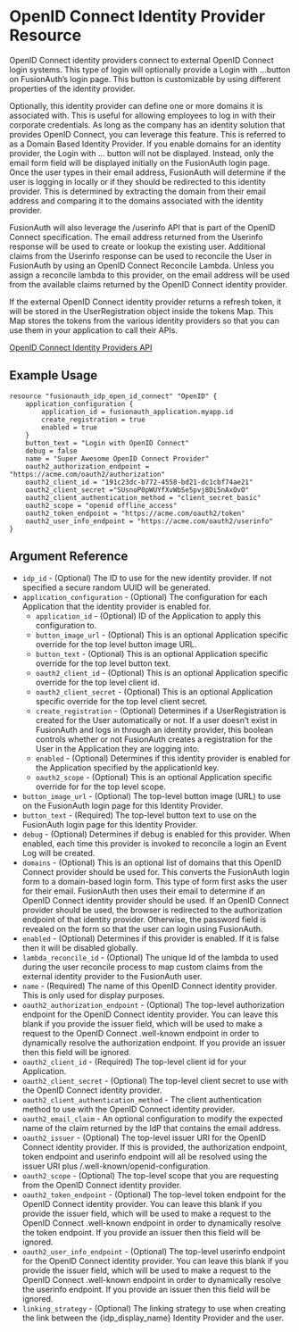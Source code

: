 # OpenID Connect Identity Provider Resource

OpenID Connect identity providers connect to external OpenID Connect login systems. This type of login will optionally provide a Login with …​ button on FusionAuth’s login page. This button is customizable by using different properties of the identity provider.

Optionally, this identity provider can define one or more domains it is associated with. This is useful for allowing employees to log in with their corporate credentials. As long as the company has an identity solution that provides OpenID Connect, you can leverage this feature. This is referred to as a Domain Based Identity Provider. If you enable domains for an identity provider, the Login with …​ button will not be displayed. Instead, only the email form field will be displayed initially on the FusionAuth login page. Once the user types in their email address, FusionAuth will determine if the user is logging in locally or if they should be redirected to this identity provider. This is determined by extracting the domain from their email address and comparing it to the domains associated with the identity provider.

FusionAuth will also leverage the /userinfo API that is part of the OpenID Connect specification. The email address returned from the Userinfo response will be used to create or lookup the existing user. Additional claims from the Userinfo response can be used to reconcile the User in FusionAuth by using an OpenID Connect Reconcile Lambda. Unless you assign a reconcile lambda to this provider, on the email address will be used from the available claims returned by the OpenID Connect identity provider.

If the external OpenID Connect identity provider returns a refresh token, it will be stored in the UserRegistration object inside the tokens Map. This Map stores the tokens from the various identity providers so that you can use them in your application to call their APIs.

[OpenID Connect Identity Providers API](https://fusionauth.io/docs/v1/tech/apis/identity-providers/openid-connect)

## Example Usage

```hcl
resource "fusionauth_idp_open_id_connect" "OpenID" {
    application_configuration {
        application_id = fusionauth_application.myapp.id
        create_registration = true
        enabled = true
    }
    button_text = "Login with OpenID Connect"
    debug = false
    name = "Super Awesome OpenID Connect Provider"
    oauth2_authorization_endpoint = "https://acme.com/oauth2/authorization"
    oauth2_client_id = "191c23dc-b772-4558-bd21-dc1cbf74ae21"
    oauth2_client_secret ="SUsnoP0pWUYfXvWbSe5pvj8Di5nAxOvO"
    oauth2_client_authentication_method = "client_secret_basic"
    oauth2_scope = "openid offline_access"
    oauth2_token_endpoint = "https://acme.com/oauth2/token"
    oauth2_user_info_endpoint = "https://acme.com/oauth2/userinfo"
}
```

## Argument Reference

* `idp_id` - (Optional) The ID to use for the new identity provider. If not specified a secure random UUID will be generated.
* `application_configuration` - (Optional) The configuration for each Application that the identity provider is enabled for.
    - `application_id` - (Optional) ID of the Application to apply this configuration to.
    - `button_image_url` - (Optional) This is an optional Application specific override for the top level button image URL.
    - `button_text` - (Optional) This is an optional Application specific override for the top level button text.
    - `oauth2_client_id` - (Optional) This is an optional Application specific override for the top level client id.
    - `oauth2_client_secret` - (Optional) This is an optional Application specific override for the top level client secret.
    - `create_registration` - (Optional) Determines if a UserRegistration is created for the User automatically or not. If a user doesn’t exist in FusionAuth and logs in through an identity provider, this boolean controls whether or not FusionAuth creates a registration for the User in the Application they are logging into.
    - `enabled` - (Optional) Determines if this identity provider is enabled for the Application specified by the applicationId key.
    - `oauth2_scope` - (Optional) This is an optional Application specific override for for the top level scope.
* `button_image_url` - (Optional) The top-level button image (URL) to use on the FusionAuth login page for this Identity Provider.
* `button_text` - (Required) The top-level button text to use on the FusionAuth login page for this Identity Provider.
* `debug` - (Optional) Determines if debug is enabled for this provider. When enabled, each time this provider is invoked to reconcile a login an Event Log will be created.
* `domains` - (Optional) This is an optional list of domains that this OpenID Connect provider should be used for. This converts the FusionAuth login form to a domain-based login form. This type of form first asks the user for their email. FusionAuth then uses their email to determine if an OpenID Connect identity provider should be used. If an OpenID Connect provider should be used, the browser is redirected to the authorization endpoint of that identity provider. Otherwise, the password field is revealed on the form so that the user can login using FusionAuth.
* `enabled` - (Optional) Determines if this provider is enabled. If it is false then it will be disabled globally.
* `lambda_reconcile_id` - (Optional) The unique Id of the lambda to used during the user reconcile process to map custom claims from the external identity provider to the FusionAuth user.
* `name` - (Required) The name of this OpenID Connect identity provider. This is only used for display purposes.
* `oauth2_authorization_endpoint` - (Optional) The top-level authorization endpoint for the OpenID Connect identity provider. You can leave this blank if you provide the issuer field, which will be used to make a request to the OpenID Connect .well-known endpoint in order to dynamically resolve the authorization endpoint. If you provide an issuer then this field will be ignored.
* `oauth2_client_id` - (Required) The top-level client id for your Application.
* `oauth2_client_secret` - (Optional) The top-level client secret to use with the OpenID Connect identity provider.
* `oauth2_client_authentication_method` - The client authentication method to use with the OpenID Connect identity provider. 
* `oauth2_email_claim` - An optional configuration to modify the expected name of the claim returned by the IdP that contains the email address.
* `oauth2_issuer` - (Optional) The top-level issuer URI for the OpenID Connect identity provider. If this is provided, the authorization endpoint, token endpoint and userinfo endpoint will all be resolved using the issuer URI plus /.well-known/openid-configuration.
* `oauth2_scope` - (Optional) The top-level scope that you are requesting from the OpenID Connect identity provider.
* `oauth2_token_endpoint` - (Optional) The top-level token endpoint for the OpenID Connect identity provider. You can leave this blank if you provide the issuer field, which will be used to make a request to the OpenID Connect .well-known endpoint in order to dynamically resolve the token endpoint. If you provide an issuer then this field will be ignored.
* `oauth2_user_info_endpoint` - (Optional) The top-level userinfo endpoint for the OpenID Connect identity provider. You can leave this blank if you provide the issuer field, which will be used to make a request to the OpenID Connect .well-known endpoint in order to dynamically resolve the userinfo endpoint. If you provide an issuer then this field will be ignored.
* `linking_strategy` - (Optional) The linking strategy to use when creating the link between the {idp_display_name} Identity Provider and the user.